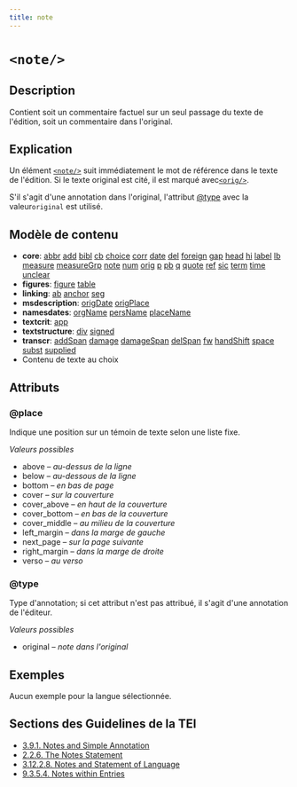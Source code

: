 ```yaml
---
title: note
---
```




# `<note/>`

## Description

Contient soit un commentaire factuel sur un seul passage du texte de l'édition, soit un commentaire dans l'original. 

## Explication

Un élément [`<note/>`](note.md)  suit immédiatement le mot de référence dans le texte de l'édition. Si le texte original est cité, il est marqué avec[`<orig/>`](orig.md).

S'il s'agit d'une annotation dans l'original, l'attribut [@type](#type)  avec la valeur`original`  est utilisé. 

## Modèle de contenu

- **core**: [abbr](abbr.md) [add](add.md) [bibl](bibl.md) [cb](cb.md) [choice](choice.md) [corr](corr.md) [date](date.md) [del](del.md) [foreign](foreign.md) [gap](gap.md) [head](head.md) [hi](hi.md) [label](label.md) [lb](lb.md) [measure](measure.md) [measureGrp](measureGrp.md) [note](note.md) [num](num.md) [orig](orig.md) [p](p.md) [pb](pb.md) [q](q.md) [quote](quote.md) [ref](ref.md) [sic](sic.md) [term](term.md) [time](time.md) [unclear](unclear.md)
- **figures**: [figure](figure.md) [table](table.md)
- **linking**: [ab](ab.md) [anchor](anchor.md) [seg](seg.md)
- **msdescription**: [origDate](origDate.md) [origPlace](origPlace.md)
- **namesdates**: [orgName](orgName.md) [persName](persName.md) [placeName](placeName.md)
- **textcrit**: [app](app.md)
- **textstructure**: [div](div.md) [signed](signed.md)
- **transcr**: [addSpan](addSpan.md) [damage](damage.md) [damageSpan](damageSpan.md) [delSpan](delSpan.md) [fw](fw.md) [handShift](handShift.md) [space](space.md) [subst](subst.md) [supplied](supplied.md)
- Contenu de texte au choix

## Attributs

### @place

Indique une position sur un témoin de texte selon une liste fixe. 

*Valeurs possibles*

- above – *au-dessus de la ligne*
- below – *au-dessous de la ligne*
- bottom – *en bas de page*
- cover – *sur la couverture*
- cover_above – *en haut de la couverture*
- cover_bottom – *en bas de la couverture*
- cover_middle – *au milieu de la couverture*
- left_margin – *dans la marge de gauche*
- next_page – *sur la page suivante*
- right_margin – *dans la marge de droite*
- verso – *au verso*

### @type

Type d'annotation; si cet attribut n'est pas attribué, il s'agit d'une annotation de l'éditeur. 

*Valeurs possibles*

- original – *note dans l'original*

## Exemples

Aucun exemple pour la langue sélectionnée.

## Sections des Guidelines de la TEI

- [3.9.1. Notes and Simple Annotation](https://www.tei-c.org/release/doc/tei-p5-doc/en/html/CO.html#CONONO)
- [2.2.6. The Notes Statement](https://www.tei-c.org/release/doc/tei-p5-doc/en/html/HD.html#HD27)
- [3.12.2.8. Notes and Statement of Language](https://www.tei-c.org/release/doc/tei-p5-doc/en/html/CO.html#COBICON)
- [9.3.5.4. Notes within Entries](https://www.tei-c.org/release/doc/tei-p5-doc/en/html/DI.html#DITPNO)